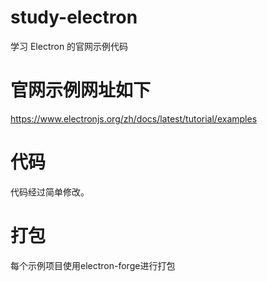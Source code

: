 # study-electron
学习 Electron 的官网示例代码
# 官网示例网址如下
https://www.electronjs.org/zh/docs/latest/tutorial/examples
# 代码
代码经过简单修改。
# 打包
每个示例项目使用electron-forge进行打包
